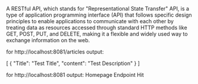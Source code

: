 A RESTful API, which stands for "Representational State Transfer" API, is a type of application programming interface (API) that follows specific design principles to enable applications to communicate with each other by treating data as resources accessed through standard HTTP methods like GET, POST, PUT, and DELETE, making it a flexible and widely used way to exchange information on the web. 

for http://localhost:8081/articles
output:

[
  {
    "Title": "Test Title",
    "content": "Test Description"
  }
]


for http://localhost:8081
output:
Homepage Endpoint Hit
